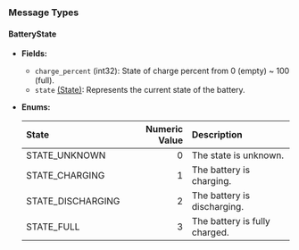 ### Message Types
#### BatteryState
  - **Fields:**
    - `charge_percent` (int32): State of charge percent from 0 (empty) ~ 100 (full).
    - `state` [(State)](#state): Represents the current state of the battery.
  - **Enums:**

      | <a id="state">State</a> | Numeric Value | Description                   |
      |:------------------------|--------------:|:------------------------------|
      | STATE_UNKNOWN           |             0 | The state is unknown.         |
      | STATE_CHARGING          |             1 | The battery is charging.      |
      | STATE_DISCHARGING       |             2 | The battery is discharging.   |
      | STATE_FULL              |             3 | The battery is fully charged. |